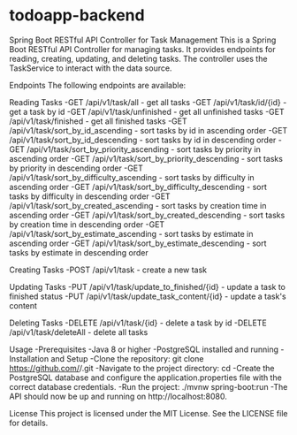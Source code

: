 # todoapp-backend
Spring Boot RESTful API Controller for Task Management
This is a Spring Boot RESTful API Controller for managing tasks. It provides endpoints for reading, creating, updating, and deleting tasks. The controller uses the TaskService to interact with the data source.

Endpoints
The following endpoints are available:

Reading Tasks
-GET /api/v1/task/all - get all tasks
-GET /api/v1/task/id/{id} - get a task by id
-GET /api/v1/task/unfinished - get all unfinished tasks
-GET /api/v1/task/finished - get all finished tasks
-GET /api/v1/task/sort_by_id_ascending - sort tasks by id in ascending order
-GET /api/v1/task/sort_by_id_descending - sort tasks by id in descending order
-GET /api/v1/task/sort_by_priority_ascending - sort tasks by priority in ascending order
-GET /api/v1/task/sort_by_priority_descending - sort tasks by priority in descending order
-GET /api/v1/task/sort_by_difficulty_ascending - sort tasks by difficulty in ascending order
-GET /api/v1/task/sort_by_difficulty_descending - sort tasks by difficulty in descending order
-GET /api/v1/task/sort_by_created_ascending - sort tasks by creation time in ascending order
-GET /api/v1/task/sort_by_created_descending - sort tasks by creation time in descending order
-GET /api/v1/task/sort_by_estimate_ascending - sort tasks by estimate in ascending order
-GET /api/v1/task/sort_by_estimate_descending - sort tasks by estimate in descending order


Creating Tasks
-POST /api/v1/task - create a new task

Updating Tasks
-PUT /api/v1/task/update_to_finished/{id} - update a task to finished status
-PUT /api/v1/task/update_task_content/{id} - update a task's content

Deleting Tasks
-DELETE /api/v1/task/{id} - delete a task by id
-DELETE /api/v1/task/deleteAll - delete all tasks

Usage
-Prerequisites
-Java 8 or higher
-PostgreSQL installed and running
-Installation and Setup
-Clone the repository: git clone https://github.com/<username>/<reponame>.git
-Navigate to the project directory: cd <reponame>
-Create the PostgreSQL database and configure the application.properties file with the correct database credentials.
-Run the project: ./mvnw spring-boot:run
-The API should now be up and running on http://localhost:8080.

License
This project is licensed under the MIT License. See the LICENSE file for details.
